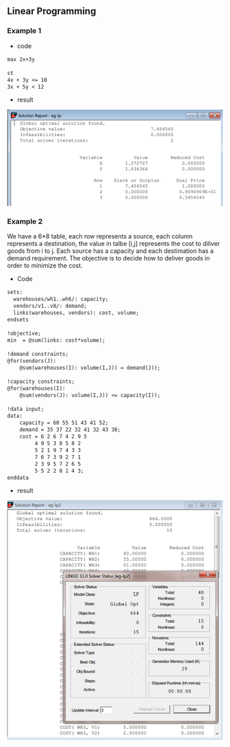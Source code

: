 ## Linear Programming

### Example 1
- code 
```
max 2x+3y

st
4x + 3y <= 10
3x + 5y < 12
```

- result

![](../figs/eg-lp1-result.PNG)

### Example 2
We have a 6*8 table, each row represents a source, each column represents a destination, the value in talbe [i,j] represents the cost to diliver goods from i to j. Each source has a capacity and each destimation has a demand requirement. The objective is to
decide how to deliver goods in order to minimize the cost.

- Code
``` LINGO
sets:
  warehouses/wh1..wh6/: capacity;
  vendors/v1..v8/: demand;
  links(warehouses, vendors): cost, volume;
endsets

!objective;
min  = @sum(links: cost*volume);

!demand constraints;
@for(vendors(J):
	@sum(warehouses(I): volume(I,J)) = demand(J));

!capacity constraints;
@for(warehouses(I):
	@sum(vendors(J): volume(I,J)) <= capacity(I));

!data input;
data:
	capacity = 60 55 51 43 41 52;
	demand = 35 37 22 32 41 32 43 38;
	cost = 6 2 6 7 4 2 9 5
		 4 9 5 3 8 5 8 2
		 5 2 1 9 7 4 3 3 
		 7 6 7 3 9 2 7 1
		 2 3 9 5 7 2 6 5
		 5 5 2 2 8 1 4 3;
enddata
```

- result

![](../figs/eg-lp2-result.PNG)
